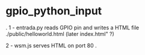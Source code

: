 # gpio_python_input
.
 1 - entrada.py reads GPIO pin
       and writes a HTML file ./public/helloworld.html (later index.html" ?)

 2 - wsm.js serves HTML on port 80
.
